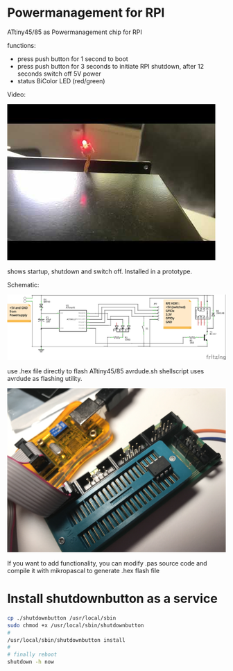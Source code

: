 # Powermanagement for RPI

ATtiny45/85 as Powermanagement chip for RPI

functions:

- press push button for 1 second  to boot 
- press push button for 3 seconds to initiate RPI shutdown, after 12 seconds switch off 5V power
- status BiColor LED (red/green)  

Video:

[![video](./img/0.jpg)](//www.youtube.com/watch?v=cuHMuZBUYbw "powermanagement chip in action")

shows startup, shutdown and switch off. Installed in a prototype. 

Schematic:

![schematic](./img/RPI_PowerMgmt_schematic.jpg)

use .hex file directly to flash ATtiny45/85
avrdude.sh shellscript uses avrdude as flashing utility.

![flashing](./img/avrdude_Programmer_on_RPI_ATtiny45.jpg)
 
If you want to add functionality, you can modify .pas source code and compile it with mikropascal to generate .hex flash file


# Install shutdownbutton as a service

~~~bash
cp ./shutdownbutton /usr/local/sbin
sudo chmod +x /usr/local/sbin/shutdownbutton 
#
/usr/local/sbin/shutdownbutton install
#
# finally reboot
shutdown -h now
~~~
